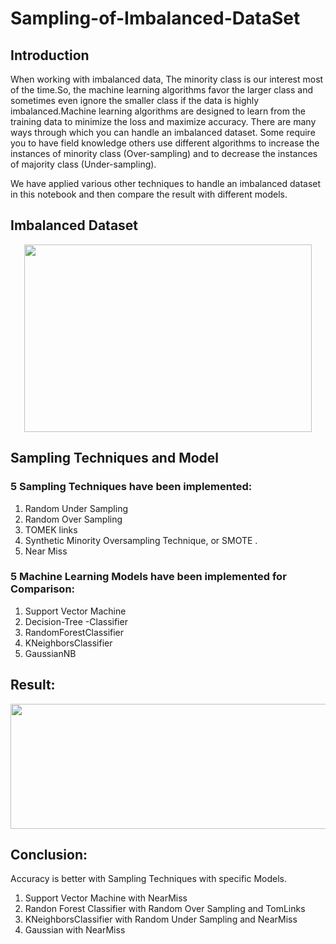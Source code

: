 # Sampling-of-Imbalanced-DataSet

## Introduction
When working with imbalanced data, The minority class is our interest most of the time.So, the machine learning algorithms favor the larger class and sometimes even ignore the smaller class if the data is highly imbalanced.Machine learning algorithms are designed to learn from the training data to minimize the loss and maximize accuracy.
There are many ways through which you can handle an imbalanced dataset. Some require you to have field knowledge others use different algorithms to increase the instances of minority class (Over-sampling) and to decrease the instances of majority class (Under-sampling).

We have applied various other techniques to handle an imbalanced dataset in this notebook and then compare the result with different models.

## Imbalanced Dataset

  
  <p align="center">
  <img width="460" height="300" src="https://user-images.githubusercontent.com/82312885/219968300-431c1c29-15de-449c-85b5-6754749b0690.png"> 
   
</p>

   


## Sampling Techniques and Model

### 5 Sampling Techniques have been implemented:

1.  Random Under Sampling
2.  Random Over Sampling
3.  TOMEK links 
4.  Synthetic Minority Oversampling Technique, or SMOTE .
5.  Near Miss



### 5 Machine Learning Models  have been implemented for Comparison:

1.  Support Vector Machine
2.  Decision-Tree -Classifier	
3.  RandomForestClassifier	
4.  KNeighborsClassifier	
5.  GaussianNB	




## Result:

<p align="center">
  <img width="800" height="200" src="https://user-images.githubusercontent.com/82312885/219968860-35c65ab1-ab40-40b3-a7e6-4f8381f3e2ef.png"> 
</p>


## Conclusion:

Accuracy is better with Sampling Techniques with specific Models.

1.  Support Vector Machine with NearMiss
2.  Randon Forest Classifier with Random Over Sampling and TomLinks
3.  KNeighborsClassifier with Random Under Sampling and NearMiss
4.  Gaussian with NearMiss 


